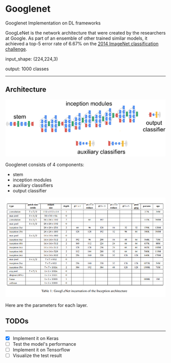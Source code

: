 # Googlenet
Googlenet Implementation on DL frameworks

GoogLeNet is the network architecture that were created by the researchers at Google. As part of an ensemble of other trained similar models, it achieved a top-5 error rate of 6.67% on the [2014 ImageNet classification challenge](http://image-net.org/challenges/LSVRC/2014/results#clsloc).


input_shape: (224,224,3)

output: 1000 classes


---
## Architecture

![Googlenet Components](/doc/googlenet_components.png)

Googlenet consists of 4 components:
- stem
- inception modules
- auxiliary classifiers
- output classifier

![Googlenet incarnation](/doc/architecture.png)

Here are the parameters for each layer.




## TODOs
---

- [x] Implement it on Keras
- [ ] Test the model's performance
- [ ] Implement it on Tensorflow
- [ ] Visualize the test result

